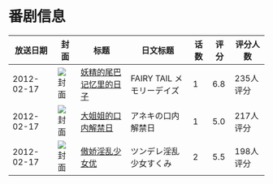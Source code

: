 # 番剧信息

|放送日期|封面|标题|日文标题|话数|评分|评分人数|
|---|---|---|---|---|---|---|
|2012-02-17|![封面](https://lain.bgm.tv/pic/cover/c/2b/fd/35790_Bw3dB.jpg)|[妖精的尾巴 记忆里的日子](https://bangumi.tv/subject/35790)|FAIRY TAIL メモリーデイズ|1|6.8|235人评分|
|2012-02-17|![封面](https://bangumi.tv/img/no_icon_subject.png)|[大姐姐的口内解禁日](https://bangumi.tv/subject/36229)|アネキの口内解禁日|1|5.0|217人评分|
|2012-02-17|![封面](https://bangumi.tv/img/no_icon_subject.png)|[傲娇淫乱少女优](https://bangumi.tv/subject/56756)|ツンデレ淫乱少女すくみ|2|5.5|198人评分|
